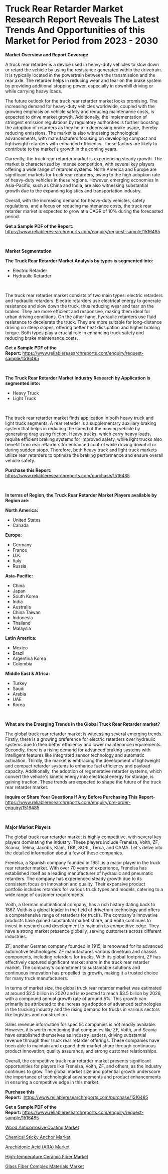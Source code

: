 <p><h1>Truck Rear Retarder Market Research Report Reveals The Latest Trends And Opportunities of this Market for Period from 2023 - 2030</h1></p><p><strong>Market Overview and Report Coverage</strong></p>
<p><p>A truck rear retarder is a device used in heavy-duty vehicles to slow down or retard the vehicle by using the resistance generated within the drivetrain. It is typically located in the powertrain between the transmission and the rear axle. The retarder helps in reducing wear and tear on the brake system by providing additional stopping power, especially in downhill driving or while carrying heavy loads.</p><p>The future outlook for the truck rear retarder market looks promising. The increasing demand for heavy-duty vehicles worldwide, coupled with the growing emphasis on vehicle safety and reducing maintenance costs, is expected to drive market growth. Additionally, the implementation of stringent emission regulations by regulatory authorities is further boosting the adoption of retarders as they help in decreasing brake usage, thereby reducing emissions. The market is also witnessing technological advancements, with manufacturers focusing on developing compact and lightweight retarders with enhanced efficiency. These factors are likely to contribute to the market's growth in the coming years.</p><p>Currently, the truck rear retarder market is experiencing steady growth. The market is characterized by intense competition, with several key players offering a wide range of retarder systems. North America and Europe are significant markets for truck rear retarders, owing to the high adoption rate of heavy-duty vehicles in these regions. However, emerging economies in Asia-Pacific, such as China and India, are also witnessing substantial growth due to the expanding logistics and transportation industry.</p><p>Overall, with the increasing demand for heavy-duty vehicles, safety regulations, and a focus on reducing maintenance costs, the truck rear retarder market is expected to grow at a CAGR of 10% during the forecasted period.</p></p>
<p><strong>Get a Sample PDF of the Report:</strong> <a href="https://www.reliableresearchreports.com/enquiry/request-sample/1516485">https://www.reliableresearchreports.com/enquiry/request-sample/1516485</a></p>
<p>&nbsp;</p>
<p><strong>Market Segmentation</strong></p>
<p><strong>The Truck Rear Retarder Market Analysis by types is segmented into:</strong></p>
<p><ul><li>Electric Retarder</li><li>Hydraulic Retarder</li></ul></p>
<p>&nbsp;</p>
<p><p>The truck rear retarder market consists of two main types: electric retarders and hydraulic retarders. Electric retarders use electrical energy to generate resistance and slow down the truck, thus reducing wear and tear on the brakes. They are more efficient and responsive, making them ideal for urban driving conditions. On the other hand, hydraulic retarders use fluid resistance to decelerate the truck. They are more suitable for long-distance driving on steep slopes, offering better heat dissipation and higher braking torque. Both types play a crucial role in enhancing truck safety and reducing brake maintenance costs.</p></p>
<p><strong>Get a Sample PDF of the Report:</strong>&nbsp;<a href="https://www.reliableresearchreports.com/enquiry/request-sample/1516485">https://www.reliableresearchreports.com/enquiry/request-sample/1516485</a></p>
<p>&nbsp;</p>
<p><strong>The Truck Rear Retarder Market Industry Research by Application is segmented into:</strong></p>
<p><ul><li>Heavy Truck</li><li>Light Truck</li></ul></p>
<p>&nbsp;</p>
<p><p>The truck rear retarder market finds application in both heavy truck and light truck segments. A rear retarder is a supplementary auxiliary braking system that helps in reducing the speed of the moving vehicle by generating drag using friction. Heavy trucks, which carry heavy loads, require efficient braking systems for improved safety, while light trucks also benefit from rear retarders for enhanced control while driving downhill or during sudden stops. Therefore, both heavy truck and light truck markets utilize rear retarders to optimize the braking performance and ensure overall vehicle safety.</p></p>
<p><strong>Purchase this Report:</strong>&nbsp; <a href="https://www.reliableresearchreports.com/purchase/1516485">https://www.reliableresearchreports.com/purchase/1516485</a></p>
<p>&nbsp;</p>
<p><strong>In terms of Region, the Truck Rear Retarder Market Players available by Region are:</strong></p>
<p>
    <p> <strong> North America: </strong>
        <ul>
            <li>United States</li>
            <li>Canada</li>
        </ul>
        </p> 
    <p> <strong> Europe: </strong>
        <ul>
            <li>Germany</li>
            <li>France</li>
            <li>U.K.</li>
            <li>Italy</li>
            <li>Russia</li>
        </ul>
        </p> 
    <p> <strong> Asia-Pacific: </strong>
        <ul>
            <li>China</li>
            <li>Japan</li>
            <li>South Korea</li>
            <li>India</li>
            <li>Australia</li>
            <li>China Taiwan</li>
            <li>Indonesia</li>
            <li>Thailand</li>
            <li>Malaysia</li>
        </ul>
        </p> 
    <p> <strong> Latin America: </strong>
        <ul>
            <li>Mexico</li>
            <li>Brazil</li>
            <li>Argentina Korea</li>
            <li>Colombia</li>
        </ul>
        </p> 
    <p> <strong> Middle East & Africa: </strong>
        <ul>
            <li>Turkey</li>
            <li>Saudi</li>
            <li>Arabia</li>
            <li>UAE</li>
            <li>Korea</li>
        </ul>
    </p>
    </p>
<p>&nbsp;</p>
<p><strong>What are the Emerging Trends in the Global Truck Rear Retarder market?</strong></p>
<p><p>The global truck rear retarder market is witnessing several emerging trends. Firstly, there is a growing preference for electric retarders over hydraulic systems due to their better efficiency and lower maintenance requirements. Secondly, there is a rising demand for advanced braking systems with intelligent features like integrated sensor technology and automatic activation. Thirdly, the market is embracing the development of lightweight and compact retarder systems to enhance fuel efficiency and payload capacity. Additionally, the adoption of regenerative retarder systems, which convert the vehicle's kinetic energy into electrical energy for storage, is gaining traction. These trends are expected to shape the future of the truck rear retarder market.</p></p>
<p><strong>Inquire or Share Your Questions If Any Before Purchasing This Report</strong>- <a href="https://www.reliableresearchreports.com/enquiry/pre-order-enquiry/1516485">https://www.reliableresearchreports.com/enquiry/pre-order-enquiry/1516485</a></p>
<p>&nbsp;</p>
<p><strong>Major Market Players</strong></p>
<p><p>The global truck rear retarder market is highly competitive, with several key players dominating the industry. These players include Frenelsa, Voith, ZF, Scania, Telma, Jacobs, Klam, TBK, SORL, Terca, and CAMA. Let's delve into the detailed information about a few of these companies.</p><p>Frenelsa, a Spanish company founded in 1951, is a major player in the truck rear retarder market. With over 70 years of experience, Frenelsa has established itself as a leading manufacturer of hydraulic and pneumatic retarders. The company has experienced steady growth due to its consistent focus on innovation and quality. Their expansive product portfolio includes retarders for various truck types and models, catering to a wide range of customer requirements.</p><p>Voith, a German multinational company, has a rich history dating back to 1867. Voith is a global leader in the field of drivetrain technology and offers a comprehensive range of retarders for trucks. The company's innovative products have gained substantial market share, and Voith continues to invest in research and development to maintain its competitive edge. They have a strong market presence globally, serving customers across different industries.</p><p>ZF, another German company founded in 1915, is renowned for its advanced automotive technologies. ZF manufactures various drivetrain and chassis components, including retarders for trucks. With its global footprint, ZF has effectively captured significant market share in the truck rear retarder market. The company's commitment to sustainable solutions and continuous innovation has propelled its growth, making it a trusted choice for many truck manufacturers.</p><p>In terms of market size, the global truck rear retarder market was estimated at around $2.5 billion in 2020 and is expected to reach $3.5 billion by 2026, with a compound annual growth rate of around 5%. This growth can primarily be attributed to the increasing adoption of advanced technologies in the trucking industry and the rising demand for trucks in various sectors like logistics and construction.</p><p>Sales revenue information for specific companies is not readily available. However, it is worth mentioning that companies like ZF, Voith, and Scania have established themselves as industry leaders, driving substantial revenue through their truck rear retarder offerings. These companies have been able to maintain and expand their market share through continuous product innovation, quality assurance, and strong customer relationships.</p><p>Overall, the competitive truck rear retarder market presents significant opportunities for players like Frenelsa, Voith, ZF, and others, as the industry continues to grow. The global market size and potential growth underscore the importance of technological advancements and product enhancements in ensuring a competitive edge in this market.</p></p>
<p><strong>Purchase this Report:</strong>&nbsp;&nbsp;<a href="https://www.reliableresearchreports.com/purchase/1516485">https://www.reliableresearchreports.com/purchase/1516485</a></p>
<p></p>
<p><strong>Get a Sample PDF of the Report:</strong>&nbsp;<a href="https://www.reliableresearchreports.com/enquiry/request-sample/1516485">https://www.reliableresearchreports.com/enquiry/request-sample/1516485</a></p>
<p><p><a href="https://medium.com/@there.mix.bring/wood-anticorrosive-coating-market-share-evolution-and-market-growth-trends-2023-2030-5e90f81de68d">Wood Anticorrosive Coating Market</a></p><p><a href="https://medium.com/@blow.allow.stir/chemical-sticky-anchor-market-analysis-and-sze-forecasted-for-period-from-2023-to-2030-63d191606aa0">Chemical Sticky Anchor Market</a></p><p><a href="https://medium.com/@half.skull.am/arachidonic-acid-ara-market-comprehensive-assessment-by-type-application-and-geography-434e2192d27c">Arachidonic Acid (ARA) Market</a></p><p><a href="https://medium.com/@under.noon.tower/high-temperature-ceramic-fiber-market-size-market-outlook-and-market-forecast-2023-to-2030-d1a704169e16">High-temperature Ceramic Fiber Market</a></p><p><a href="https://medium.com/@favor.case.flash/glass-fiber-complex-materials-market-exploring-market-share-market-trends-and-future-growth-9006b25be33e">Glass Fiber Complex Materials Market</a></p></p>